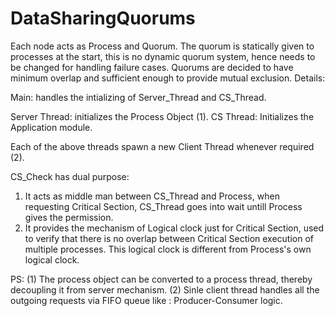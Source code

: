 # DataSharingQuorums
Each node acts as Process and Quorum.
The quorum is statically given to processes at the start, this is no dynamic quorum system, hence needs to be changed for handling failure cases.
Quorums are decided to have minimum overlap and sufficient enough to provide mutual exclusion.
Details:

Main: handles the intializing of Server_Thread and CS_Thread.

Server Thread: initializes the Process Object (1).
CS Thread: Initializes the Application module.

Each of the above threads spawn a new Client Thread whenever required (2).

CS_Check has dual purpose:
1. It acts as middle man between CS_Thread and Process, when requesting Critical Section, CS_Thread goes into wait untill Process gives the permission.
2. It provides the mechanism of Logical clock just for Critical Section, used to verify that there is no overlap between Critical Section execution of multiple processes. This logical clock is different from Process's own logical clock.

PS:
(1) The process object can be converted to a process thread, thereby decoupling it from server mechanism.
(2) Sinle client thread handles all the outgoing requests via  FIFO queue like : Producer-Consumer logic.
